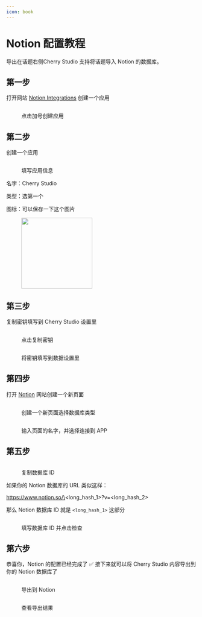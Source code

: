 ```yaml
---
icon: book
---
```


# Notion 配置教程

导出在话题右侧Cherry Studio 支持将话题导入 Notion 的数据库。

## 第一步

打开网站 [Notion Integrations](https://www.notion.so/profile/integrations) 创建一个应用

<figure><img src="../.gitbook/assets/image (78).png" alt=""><figcaption><p>点击加号创建应用</p></figcaption></figure>

## 第二步

创建一个应用

<figure><img src="../.gitbook/assets/image (80).png" alt=""><figcaption><p>填写应用信息</p></figcaption></figure>

名字：Cherry Studio

类型：选第一个

图标：可以保存一下这个图片

<figure><img src="../.gitbook/assets/image (81).png" alt="" width="188"><figcaption></figcaption></figure>

## 第三步

复制密钥填写到 Cherry Studio 设置里

<figure><img src="../.gitbook/assets/image (82).png" alt=""><figcaption><p>点击复制密钥</p></figcaption></figure>

<figure><img src="../.gitbook/assets/image (83).png" alt=""><figcaption><p>将密钥填写到数据设置里</p></figcaption></figure>

## 第四步

打开 [Notion](https://www.notion.so/) 网站创建一个新页面

<figure><img src="../.gitbook/assets/image (84).png" alt=""><figcaption><p>创建一个新页面选择数据库类型</p></figcaption></figure>

<figure><img src="../.gitbook/assets/image (85).png" alt=""><figcaption><p>输入页面的名字，并选择连接到 APP</p></figcaption></figure>

## 第五步

<figure><img src="../.gitbook/assets/image (86).png" alt=""><figcaption><p>复制数据库 ID</p></figcaption></figure>

如果你的 Notion 数据库的 URL 类似这样：

https://www.notion.so/\<long\_hash\_1>?v=\<long\_hash\_2>

那么 Notion 数据库 ID 就是 `<long_hash_1>` 这部分

<figure><img src="../.gitbook/assets/image (87).png" alt=""><figcaption><p>填写数据库 ID 并点击检查</p></figcaption></figure>

## 第六步

恭喜你，Notion 的配置已经完成了 ✅ 接下来就可以将 Cherry Studio 内容导出到你的 Notion 数据库了

<figure><img src="../.gitbook/assets/image (88).png" alt=""><figcaption><p>导出到 Notion</p></figcaption></figure>

<figure><img src="../.gitbook/assets/image (89).png" alt=""><figcaption><p>查看导出结果</p></figcaption></figure>
